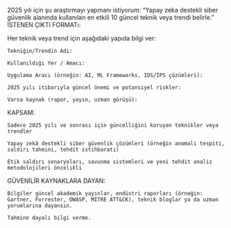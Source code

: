 2025 yılı için şu araştırmayı yapmanı istiyorum:
“Yapay zeka destekli siber güvenlik alanında kullanılan en etkili 10 güncel teknik veya trendi belirle.”
İSTENEN ÇIKTI FORMATı:

Her teknik veya trend için aşağıdaki yapıda bilgi ver:

    Tekniğin/Trendin Adı:

    Kullanıldığı Yer / Amacı:

    Uygulama Aracı (örneğin: AI, ML Frameworks, IDS/IPS çözümleri):

    2025 yılı itibarıyla güncel önemi ve potansiyel riskler:

    Varsa kaynak (rapor, yayın, uzman görüşü):

KAPSAM:

    Sadece 2025 yılı ve sonrası için güncelliğini koruyan teknikler veya trendler

    Yapay zekâ destekli siber güvenlik çözümleri (örneğin anomali tespiti, saldırı tahmini, tehdit istihbaratı)

    Etik saldırı senaryoları, savunma sistemleri ve yeni tehdit analiz metodolojileri öncelikli

GÜVENİLİR KAYNAKLARA DAYAN:

    Bilgiler güncel akademik yayınlar, endüstri raporları (örneğin: Gartner, Forrester, OWASP, MITRE ATT&CK), teknik bloglar ya da uzman yorumlarına dayansın.

    Tahmine dayalı bilgi verme.